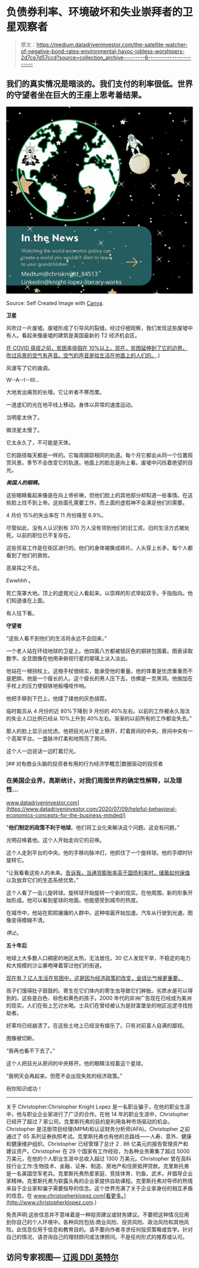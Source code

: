 # 负债券利率、环境破坏和失业崇拜者的卫星观察者

> 原文：<https://medium.datadriveninvestor.com/the-satellite-watcher-of-negative-bond-rates-environmental-havoc-jobless-worshipers-2d7ce7d57ccd?source=collection_archive---------6----------------------->

## 我们的真实情况是暗淡的。我们支付的利率很低。世界的守望者坐在巨大的王座上思考着结果。

![](img/e606526fdefb9a445f24672274d2e433.png)

Source: Self Created Image with [Canva](http://www.canva.com).

**卫星**

风吹过一片废墟。废墟形成了引导风的裂缝。经过仔细观察，我们发现这些废墟中有人。看起来像废墟的建筑是美国最新的 T2 经济机会区。

[在 COVID 瘟疫之前，贫困率徘徊在 10%以上。现在，贫困延伸到了它的边界。吹过风景的空气有声音。空气的声音是给生活在地面上的人们的。](https://www.census.gov/library/publications/2020/demo/p60-270.html#:~:text=The%20official%20poverty%20rate%20in,and%20Table%20B%2D5).)

风谱写了它的曲调。

W--A--I--llll…

大地发出痛苦的长嚎。它让听者不寒而栗。

一道虚幻的光在地平线上移动。身体以异常的速度运动。

当明星太快了。

做流星太慢了。

它太永久了，不可能是天体。

它的路径每天都是一样的。它每周跟踪相同的轨道。每个月它都会从同一个位置观赏风景。季节不会改变它的轨道。地面上的脸总是向上看。废墟中闪烁着绝望的目光。

***美国人的眼睛。***

这些眼睛看起来像是在向上帝祈祷，但他们脸上的其他部分却知道一些事情。在这些脸上找不到上帝。这些面孔需要工作，而上面的虚假神不会满足他们的需要。

4 月份 15%的失业率在 11 月份降至 6.9%。

尽管如此，没有人认识到有 370 万人没有领到他们的旧工资。旧的生活方式被处死。以前的职位已不复存在。

这些贸易工作是在街区进行的。他们的身体被撕成碎片。人头穿上长矛。每个人都看到了他们的衰败。

恶臭挥之不去。

*Ewwhhh* 。

死亡笼罩大地。顶上的虚晃光让人看起来。以崇拜的形式举起双手。手指指向。他们知道谁在上面。

有人往下看。

**守望者**

“这些人看不到他们的生活将永远不会回来。”

一个老人站在环绕地球的卫星上。他四面八方都被银灰色的钢铁包围着。图表读取数字。全息图像在他用来俯视行星的玻璃上淡入淡出。

他站在一根拐杖上。这根手杖很结实，能承受他的重量。他的体重是忧虑重重而不是肥胖。他是一个瘦长的人。这个瘦长的男人压下去，仿佛是一克黑洞。他施加在手杖上的压力使钢铁地板嘎吱作响。

他把手移到下巴上。他揉了揉他的灰色胡茬。

临时裁员从 4 月份的近 80%下降到 9 月份的 40%左右。以前的工作被永久淘汰的失业人口比例已经从 10%上升到 40%左右。渐渐的以前所有的工作都会失去。”

那人的脸上显示出忧虑。他把目光从行星上移开，盯着房间的中央。房间中央有一个高架平台。一盏脉冲灯柔和地照亮了房间。

这个人一边说话一边盯着灯光。

[](https://www.datadriveninvestor.com/2020/07/09/helpful-behavioral-economics-concepts-for-the-business-minded/) [## 对有商业头脑的投资者有用的行为经济学概念|数据驱动的投资者

### 在美国企业界，高斯统计，对我们周围世界的确定性解释，以及理性…

www.datadriveninvestor.com](https://www.datadriveninvestor.com/2020/07/09/helpful-behavioral-economics-concepts-for-the-business-minded/) 

"**他们制定的政策不利于地球**。他们将工业化来解决这个问题。这会有问题。”

光明召唤着他。这个人开始走向它的召唤。

这个人走到平台的中央。他的手移向脉冲灯。他抓住了一个旋转球。他的手顺时针旋转它。

“让我看看这些人的未来。[告诉我，当通货膨胀率高于国债利率时，储蓄如何保值](https://www.reuters.com/article/usa-bonds/treasuries-yields-dip-as-fourth-quarter-looks-weak-tips-auction-sees-strong-demand-idUSL1N2I52DK)以及放弃它们的生态系统优势。”

这个人看了一会儿旋转球。旋转球开始旋转一个新的现实。在他周围，新的形象开始形成。他可以看到星球的地面。他能感受到城市的热度。

在城市中，他站在熙熙攘攘的人群中。这种喧嚣开始加速。汽车从行驶到光速。图像变得模糊不清。

*停止*。

**五十年后**

地球上大多数人口稠密的地区太热，无法居住。30 亿人发现干旱，不稳定的电力和大规模的沙尘暴咆哮着穿过他们的街道。

[现在有 7 亿人生活在贫困中，这是因为经济政策的改变，金钱比气候更重要。](https://www.pnas.org/content/117/21/11350)

孩子们饿得肚子鼓鼓的。寄生在它们体内的寄生虫导致它们肿胀。劣质水是可以得到的。这些是白色、棕色和黄色的孩子。2000 年代的非洲广告现在已经成为美洲的现实。人们在街上乞讨水喝。士兵们在曾经被认为是财富堡垒的地区巡逻寻找抢劫者。

好莱坞已经崩溃了。在这些土地上已经没有娱乐了。只有对前富人自满的鄙视。

图像被切断。

“我再也看不下去了。”

这个人把目光从房间的中央移开。他的眼睛注视着这个星球。

“我明天会再起来。但愿不会出现失败的经济政策。”

祝你知识成功！

***

关于 Christopher:Christopher Knight Lopez 是一名职业骗子，在他的职业生涯中，他与职业企业家进行了广泛的合作。在他 14 年的职业生涯中，Christopher 已经开了超过 7 家公司。克里斯托弗的目的是利用各种市场驱动的机会。Christopher 是注册项目经理(MPM)和认证财务分析师(AFA)。Christopher 之前通过了 65 系列证券执照考试。克里斯托弗也有他的总路线——人寿、意外、健康和健康维护组织。Christopher 已经管理了总计 2 . 86 亿美元的报告管理资产和建议资产。Christopher 在 29 个国家有工作经验，为各种业务筹集了超过 5000 万美元，在他的个人职业生涯中总收入超过 1300 万美元。Christopher 曾在高科技行业工作:生物技术、金融、证券、制造、房地产和住房抵押贷款。克里斯托弗是一名美国空军老兵。克里斯托弗热爱家庭、竞技体育、钓鱼、武术，并倡导企业家精神。克里斯托弗为崭露头角的企业家提供自助课程。克里斯托弗对导师的热情来自于企业家和骗子需要指导的信念。这个世界充满了关于企业家身份的相互矛盾的信息。在 www.christopherklopez.com[看更多。](http://www.christopherklopez.com.)

免责声明:这些信息并不意味着是一种投资建议或财务建议。不要把这种情况应用到你自己的个人环境中。各种风险包括:商业风险、投资风险、政治风险和其他风险。此信息仅用于信息和教育目的。请不要向作者寻求任何投资策略或哲学。针对自己的情况，请咨询自己的理财顾问或法律顾问。不是任何形式的推荐或认可。

## 访问专家视图— [订阅 DDI 英特尔](https://datadriveninvestor.com/ddi-intel)